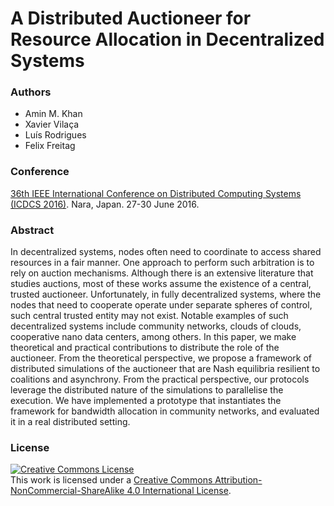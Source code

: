 A Distributed Auctioneer for Resource Allocation in Decentralized Systems
================================

### Authors

* Amin M. Khan
* Xavier Vilaça
* Luís Rodrigues
* Felix Freitag

### Conference
[36th IEEE International Conference on Distributed Computing Systems (ICDCS 2016)](http://www-higashi.ist.osaka-u.ac.jp/icdcs2016/). Nara, Japan. 27-30 June 2016.

### Abstract
In decentralized systems, nodes often need to coordinate to access shared resources in a fair manner. One approach to perform such arbitration is to rely on auction mechanisms. Although there is an extensive literature that studies auctions, most of these works assume the existence of a central, trusted auctioneer. Unfortunately, in fully decentralized systems, where the nodes that need to cooperate operate under separate spheres of control, such central trusted entity may not exist. Notable examples of such decentralized systems include community networks, clouds of clouds, cooperative nano data centers, among others. In this paper, we make theoretical and practical contributions to distribute the role of the auctioneer. From the theoretical perspective, we propose a framework of distributed simulations of the auctioneer that are Nash equilibria resilient to coalitions and asynchrony. From the practical perspective, our protocols leverage the distributed nature of the simulations to parallelise the execution. We have implemented a prototype that instantiates the framework for bandwidth allocation in community networks, and evaluated it in a real distributed setting.

### License
[![Creative Commons License](https://i.creativecommons.org/l/by-nc-sa/4.0/88x31.png)](http://creativecommons.org/licenses/by-nc-sa/4.0/)  
This work is licensed under a [Creative Commons Attribution-NonCommercial-ShareAlike 4.0 International License](http://creativecommons.org/licenses/by-nc-sa/4.0/).
